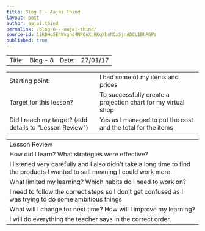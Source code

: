 ```yaml
---
title: Blog 8 - Aajai Thind
layout: post
author: aajai.thind
permalink: /blog-8---aajai-thind/
source-id: 1iKDHgSE4Wvgnd4NP6nX_KKqXhnNCxSjnADCL1BhPGPs
published: true
---
```

<table>
  <tr>
    <td>Title:  </td>
    <td>Blog - 8</td>
    <td> Date:  </td>
    <td>27/01/17</td>
  </tr>
</table>


<table>
  <tr>
    <td>Starting point:</td>
    <td>I had some of my items and prices</td>
  </tr>
  <tr>
    <td>Target for this lesson?</td>
    <td>To successfully create a projection chart for my virtual shop </td>
  </tr>
  <tr>
    <td>Did I reach my target? 
(add details to "Lesson Review")</td>
    <td>Yes as I managed to put the cost and the total for the items</td>
  </tr>
</table>


<table>
  <tr>
    <td>Lesson Review</td>
  </tr>
  <tr>
    <td>How did I learn? What strategies were effective? </td>
  </tr>
  <tr>
    <td>I listened very carefully and I also didn't take a long time to find the products I wanted to sell meaning I could work more.</td>
  </tr>
  <tr>
    <td>What limited my learning? Which habits do I need to work on? </td>
  </tr>
  <tr>
    <td>I need to follow the correct steps so I don’t get confused as I was trying to do some ambitious things</td>
  </tr>
  <tr>
    <td>What will I change for next time? How will I improve my learning?</td>
  </tr>
  <tr>
    <td>I will do everything the teacher says in the correct order.</td>
  </tr>
</table>


